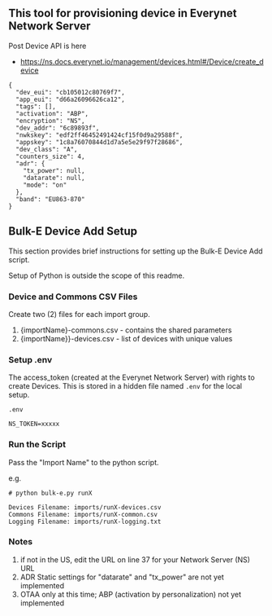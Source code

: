 ## This tool for provisioning device in Everynet Network Server

Post Device API is here

* https://ns.docs.everynet.io/management/devices.html#/Device/create_device

```
{
  "dev_eui": "cb105012c80769f7",
  "app_eui": "d66a26096626ca12",
  "tags": [],
  "activation": "ABP",
  "encryption": "NS",
  "dev_addr": "6c89893f",
  "nwkskey": "edf2ff46452491424cf15f0d9a29588f",
  "appskey": "1c8a76070844d1d7a5e5e29f97f28686",
  "dev_class": "A",
  "counters_size": 4,
  "adr": {
    "tx_power": null,
    "datarate": null,
    "mode": "on"
  },
  "band": "EU863-870"
}
```

## Bulk-E Device Add Setup

This section provides brief instructions for setting up the Bulk-E Device Add script.

Setup of Python is outside the scope of this readme.

### Device and Commons CSV Files

Create two (2) files for each import group.

1. {importName}-commons.csv - contains the shared parameters
1. {importName}}-devices.csv - list of devices with unique values

### Setup .env
The access_token (created at the Everynet Network Server) with rights to create Devices. This is stored in a hidden file named `.env` for the local setup.

`.env`
``` 
NS_TOKEN=xxxxx
```

### Run the Script

Pass the "Import Name" to the python script. 

e.g.
```
# python bulk-e.py runX

Devices Filename: imports/runX-devices.csv
Commons Filename: imports/runX-common.csv
Logging Filename: imports/runX-logging.txt
```

### Notes

1. if not in the US, edit the URL on line 37 for your Network Server (NS) URL
1. ADR Static settings for "datarate" and "tx_power" are not yet implemented
1. OTAA only at this time; ABP (activation by personalization) not yet implemented


